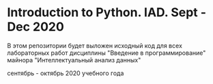 # Introduction to Python. IAD. Sept - Dec 2020
В этом репозитории будет выложен исходный код для всех лабораторных работ дисциплины "Введение в программирование"
майнора   "Интеллектуальный анализ данных" 

сентябрь - октябрь 2020 учебного года
